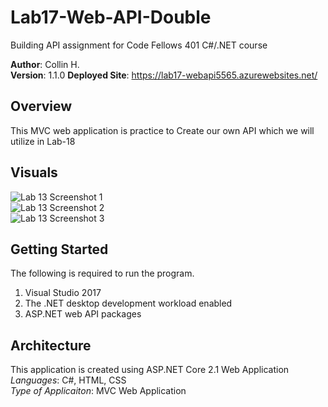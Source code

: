 # Lab17-Web-API-Double

Building API assignment for Code Fellows 401 C#/.NET course

**Author**: Collin H. <br />
**Version**: 1.1.0
**Deployed Site**: https://lab17-webapi5565.azurewebsites.net/
## Overview
This MVC web application is practice to Create our own API which we will utilize in Lab-18

## Visuals
![Lab 13 Screenshot 1](https://puu.sh/APu3H/eb4caf25ca.png) <br />
![Lab 13 Screenshot 2](https://puu.sh/APu79/427fb39e16.png) <br />
![Lab 13 Screenshot 3](https://puu.sh/APu9x/e77a136730.png)

## Getting Started
The following is required to run the program.
1. Visual Studio 2017 
2. The .NET desktop development workload enabled
3. ASP.NET web API packages

## Architecture
This application is created using ASP.NET Core 2.1 Web Application <br />
*Languages*: C#, HTML, CSS <br />
*Type of Applicaiton*: MVC Web Application <br />
